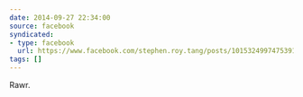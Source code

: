 ```yaml
---
date: 2014-09-27 22:34:00
source: facebook
syndicated:
- type: facebook
  url: https://www.facebook.com/stephen.roy.tang/posts/10153249974753912
tags: []
---
```


Rawr.